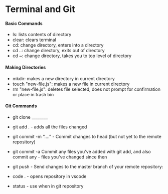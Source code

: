 # Terminal and Git
#### Basic Commands
 - ls: lists contents of directory
 - clear: clears terminal
 - cd: change directory, enters into a directory
 - cd ..: change directory, exits out of directory
 - cd ~: change directory, takes you to top level of directory

#### Making Directories
  - mkdir: makes a new directory in current directory
  - touch "new-file.js": makes a new file in current directory
  - rm "new-file.js": deletes file selected, does not prompt for confirmation or place in trash bin

#### Git Commands
  - git clone ________
 
  - git add . - adds all the files changed
  - git commit -m “….” - Commit changes to head (but not yet to the remote repository)
  - git commit -a Commit any files you've added with git add, and also commit any - files you've changed since then
  - git push - Send changes to the master branch of your remote repository:
  - code . - opens repository in vscode
  - status - use when in git repository


